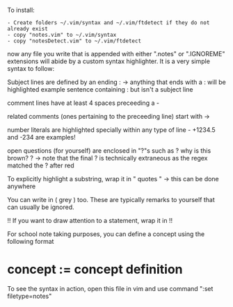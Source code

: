 To install:

    - Create folders ~/.vim/syntax and ~/.vim/ftdetect if they do not already exist
    - copy "notes.vim" to ~/.vim/syntax
    - copy "notesDetect.vim" to ~/.vim/ftdetect

now any file you write that is appended with either ".notes" or ".IGNOREME" extensions will abide by a custom syntax highlighter. It is a very simple syntax to follow:

Subject lines are defined by an ending :
    -> anything that ends with a : will be highlighted
    example sentence containing : but isn't a subject line

comment lines have at least 4 spaces preceeding a -

related comments (ones pertaining to the preceeding line) start with ->

number literals are highlighted specially within any type of line 
    - +1234.5 and -234 are examples!

open questions (for yourself) are enclosed in "?"s such as ? why is this brown? ? 
    -> note that the final ? is technically extraneous as the regex matched the ? after red

To explicitly highlight a substring, wrap it in " quotes "
    -> this can be done anywhere

You can write in ( grey ) too. These are typically remarks to yourself that can usually be ignored.

!! If you want to draw attention to a statement, wrap it in !!

For school note taking purposes, you can define a concept using the following format
# concept := concept definition #

To see the syntax in action, open this file in vim and use command ":set filetype=notes"
